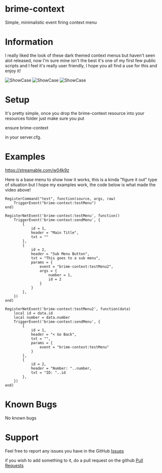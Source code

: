 # brime-context
Simple, minimalistic event firing context menu

# Information
I really liked the look of these dark themed context menus but haven't seen alot released, now I'm sure mine isn't the best it's one of my first few public scripts and I feel it's really user friendly, I hope you all find a use for this and enjoy it!

![ShowCase](https://lithi.io/file/LY0d.png)
![ShowCase](https://lithi.io/file/60f7.png)
![ShowCase](https://lithi.io/file/dDnO.png)



# Setup
It's pretty simple, once you drop the brime-context resource into your resources folder just make sure you put

ensure brime-context

in your server.cfg. 

# Examples

https://streamable.com/w04k9z

Here is a base menu to show how it works, this is a kinda "figure it out" type of situation but I hope my examples work, the code below is what made the video above!
```
RegisterCommand("test", function(source, args, raw)
    TriggerEvent("brime-context:testMenu")
end)

RegisterNetEvent('brime-context:testMenu', function()
    TriggerEvent('brime-context:sendMenu', {
        {
            id = 1,
            header = "Main Title",
            txt = ""
        },
        {
            id = 2,
            header = "Sub Menu Button",
            txt = "This goes to a sub menu",
            params = {
                event = "brime-context:testMenu2",
                args = {
                    number = 1,
                    id = 2
                }
            }
        },
    })
end)

RegisterNetEvent('brime-context:testMenu2', function(data)
    local id = data.id
    local number = data.number
    TriggerEvent('brime-context:sendMenu', {
        {
            id = 1,
            header = "< Go Back",
            txt = "",
            params = {
                event = "brime-context:testMenu"
            }
        },
        {
            id = 2,
            header = "Number: "..number,
            txt = "ID: "..id
        },
    })
end)
```

# Known Bugs
No known bugs

# Support
Feel free to report any issues you have in the GitHub [Issues](https://github.com/ohbrime/brime-context/issues)

if you wish to add something to it, do a pull request on the github [Pull Requests](https://github.com/ohbrime/brime-context/pulls)

